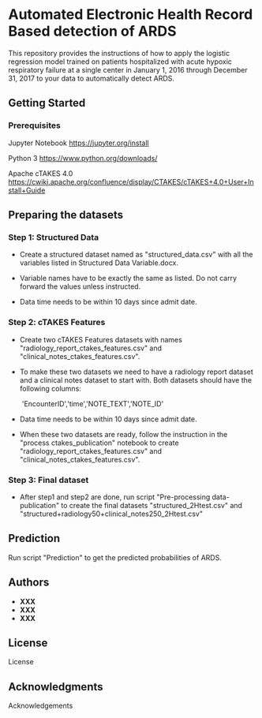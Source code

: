 ﻿# Automated Electronic Health Record Based detection of ARDS

This repository provides the instructions of how to apply the logistic regression model trained on patients hospitalized with acute hypoxic respiratory failure at a single center in January 1, 2016 through December 31, 2017 to your data to automatically detect ARDS.

## Getting Started

### Prerequisites

Jupyter Notebook https://jupyter.org/install

Python 3 https://www.python.org/downloads/

Apache cTAKES 4.0 <https://cwiki.apache.org/confluence/display/CTAKES/cTAKES+4.0+User+Install+Guide>



## Preparing the datasets

### Step 1: Structured Data

- Create a structured dataset named as "structured_data.csv" with all the variables listed in Structured Data Variable.docx. 

- Variable names have to be exactly the same as listed. Do not carry forward the values unless instructed. 

- Data time needs to be within 10 days since admit date.

### Step 2: cTAKES Features

- Create two cTAKES Features datasets with names "radiology_report_ctakes_features.csv" and "clinical_notes_ctakes_features.csv". 

- To make these two datasets we need to have a radiology report dataset and a clinical notes dataset to start with. Both datasets should have the following columns:

  ​	'EncounterID','time','NOTE_TEXT','NOTE_ID'

- Data time needs to be within 10 days since admit date.

- When these two datasets are ready, follow the instruction in the "process ctakes_publication" notebook to create "radiology_report_ctakes_features.csv" and "clinical_notes_ctakes_features.csv".



### Step 3: Final dataset

- After step1 and step2 are done, run script "Pre-processing data-publication" to create the final datasets "structured_2Htest.csv" and "structured+radiology50+clinical_notes250_2Htest.csv"



## Prediction

Run script "Prediction" to get the predicted probabilities of ARDS.



## Authors

* **XXX** 
* **XXX**
* **XXX**

## License

License

## Acknowledgments

Acknowledgements